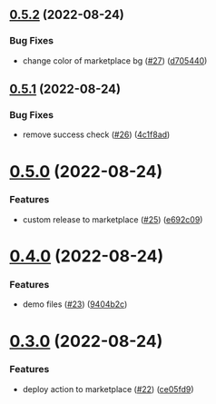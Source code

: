 ## [0.5.2](https://github.com/beardedvikingdev/beardedviking-vscode-theme/compare/v0.5.1...v0.5.2) (2022-08-24)


### Bug Fixes

* change color of marketplace bg ([#27](https://github.com/beardedvikingdev/beardedviking-vscode-theme/issues/27)) ([d705440](https://github.com/beardedvikingdev/beardedviking-vscode-theme/commit/d70544068379d1a23688daf52c13c4956967f9fe))



## [0.5.1](https://github.com/beardedvikingdev/beardedviking-vscode-theme/compare/v0.5.0...v0.5.1) (2022-08-24)


### Bug Fixes

* remove success check ([#26](https://github.com/beardedvikingdev/beardedviking-vscode-theme/issues/26)) ([4c1f8ad](https://github.com/beardedvikingdev/beardedviking-vscode-theme/commit/4c1f8ad20fd6056fa67ae49fbffc6d1569534762))



# [0.5.0](https://github.com/beardedvikingdev/beardedviking-vscode-theme/compare/v0.4.0...v0.5.0) (2022-08-24)


### Features

* custom release to marketplace ([#25](https://github.com/beardedvikingdev/beardedviking-vscode-theme/issues/25)) ([e692c09](https://github.com/beardedvikingdev/beardedviking-vscode-theme/commit/e692c098035d30ed0e751639e8cf71b6f0ace6f8))



# [0.4.0](https://github.com/beardedvikingdev/beardedviking-vscode-theme/compare/v0.3.0...v0.4.0) (2022-08-24)


### Features

* demo files ([#23](https://github.com/beardedvikingdev/beardedviking-vscode-theme/issues/23)) ([9404b2c](https://github.com/beardedvikingdev/beardedviking-vscode-theme/commit/9404b2cddde87fa4e0f303e89b414a72bb824781))



# [0.3.0](https://github.com/beardedvikingdev/beardedviking-vscode-theme/compare/v0.2.1...v0.3.0) (2022-08-24)


### Features

* deploy action to marketplace ([#22](https://github.com/beardedvikingdev/beardedviking-vscode-theme/issues/22)) ([ce05fd9](https://github.com/beardedvikingdev/beardedviking-vscode-theme/commit/ce05fd968ff4b57f9f67da7d8736db8b51978c2c))



